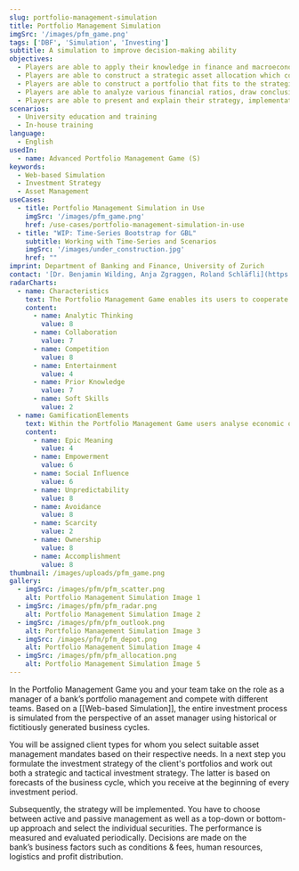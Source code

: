 ```yaml
---
slug: portfolio-management-simulation
title: Portfolio Management Simulation
imgSrc: '/images/pfm_game.png'
tags: ['DBF', 'Simulation', 'Investing']
subtitle: A simulation to improve decision-making ability
objectives:
  - Players are able to apply their knowledge in finance and macroeconomics in a portfolio management setting. 
  - Players are able to construct a strategic asset allocation which covers the customer's needs. 
  - Players are able to construct a portfolio that fits to the strategic and tactical asset allocation. 
  - Players are able to analyze various financial ratios, draw conclusions and make tactical adjustments in the portfolio(s) based on macroeconomic  forecasts.   
  - Players are able to present and explain their strategy, implementation decisions, and results to a specific target audience in a suitable and understandable way.
scenarios:
  - University education and training
  - In-house training
language:
  - English
usedIn:
  - name: Advanced Portfolio Management Game (S)
keywords:
  - Web-based Simulation
  - Investment Strategy
  - Asset Management
useCases:
  - title: Portfolio Management Simulation in Use
    imgSrc: '/images/pfm_game.png'
    href: /use-cases/portfolio-management-simulation-in-use
  - title: "WIP: Time-Series Bootstrap for GBL"
    subtitle: Working with Time-Series and Scenarios
    imgSrc: '/images/under_construction.jpg'
    href: ""
imprint: Department of Banking and Finance, University of Zurich
contact: '[Dr. Benjamin Wilding, Anja Zgraggen, Roland Schläfli](https://www.gbl.uzh.ch/about)'
radarCharts:
  - name: Characteristics
    text: The Portfolio Management Game enables its users to cooperate as a management of a private bank while competing for customers against other management teams. Thereby they apply their knowledge in the field of asset management.
    content:
      - name: Analytic Thinking
        value: 8
      - name: Collaboration
        value: 7
      - name: Competition
        value: 8
      - name: Entertainment
        value: 4
      - name: Prior Knowledge
        value: 7
      - name: Soft Skills
        value: 2
  - name: GamificationElements
    text: Within the Portfolio Management Game users analyse economic outlooks that help them to deal with the unpredictability of the financial markets. They try to avoid losses for their clients and their company. Additionally, the users target to accomplish an improvement of their portfolio management skills.
    content:
      - name: Epic Meaning
        value: 4
      - name: Empowerment
        value: 6
      - name: Social Influence
        value: 6
      - name: Unpredictability
        value: 8
      - name: Avoidance
        value: 8
      - name: Scarcity
        value: 2
      - name: Ownership
        value: 8
      - name: Accomplishment
        value: 8
thumbnail: /images/uploads/pfm_game.png
gallery:
  - imgSrc: /images/pfm/pfm_scatter.png
    alt: Portfolio Management Simulation Image 1
  - imgSrc: /images/pfm/pfm_radar.png
    alt: Portfolio Management Simulation Image 2
  - imgSrc: /images/pfm/pfm_outlook.png
    alt: Portfolio Management Simulation Image 3
  - imgSrc: /images/pfm/pfm_depot.png
    alt: Portfolio Management Simulation Image 4
  - imgSrc: /images/pfm/pfm_allocation.png
    alt: Portfolio Management Simulation Image 5
---
```


In the Portfolio Management Game you and your team take on the role as a manager of a bank’s portfolio management and compete with different teams. Based on a [[Web-based Simulation]], the entire investment process is simulated from the perspective of an asset manager using historical or fictitiously generated business cycles.

You will be assigned client types for whom you select suitable asset management mandates based on their respective needs. In a next step you formulate the investment strategy of the client's portfolios and work out both a strategic and tactical investment strategy. The latter is based on forecasts of the business cycle, which you receive at the beginning of every investment period.

Subsequently, the strategy will be implemented. You have to choose between active and passive management as well as a top-down or bottom-up approach and select the individual securities. The performance is measured and evaluated periodically. Decisions are made on the bank’s business factors such as conditions & fees, human resources, logistics and profit distribution.
